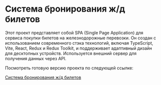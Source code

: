 # Система бронирования ж/д билетов

Этот проект представляет собой SPA (Single Page Application) для сервиса покупки билетов на железнодорожные перевозки. Он создан с использованием современного стэка технологий, включая TypeScript, Vite, React, Redux и Redux Toolkit, и поддерживает адаптивный дизайн для десктопных устройств. Используется внешний сервер для получения данных через API.

Посмотреть готовую версию проекта по следующей ссылке:

[Система бронирования ж/д билетов](https://tashakibanova.github.io/diplom/)


